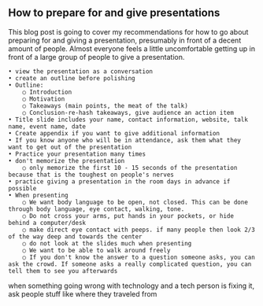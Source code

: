 ## How to prepare for and give presentations
This blog post is going to cover my recommendations for how to go about preparing for and giving a presentation, presumably in front of a decent amount of people. Almost everyone feels a little uncomfortable getting up in front of a large group of people to give a presentation.

	• view the presentation as a conversation
	• create an outline before polishing
	• Outline:
		○ Introduction
		○ Motivation
		○ Takeaways (main points, the meat of the talk)
		○ Conclusion-re-hash takeaways, give audience an action item
	• Title slide includes your name, contact information, website, talk name, event name, date
	• Create appendix if you want to give additional information
	• If you know anyone who will be in attendance, ask them what they want to get out of the presentation
	• Practice your presentation many times
	• don't memorize the presentation
		○ only memorize the first 10 - 15 seconds of the presentation because that is the toughest on people's nerves
	• practice giving a presentation in the room days in advance if possible
	• When presenting
		○ We want body language to be open, not closed. This can be done through body language, eye contact, walking, tone.
		○ Do not cross your arms, put hands in your pockets, or hide behind a computer/desk
		○ make direct eye contact with peeps. if many people then look 2/3 of the way deep and towards the center
		○ do not look at the slides much when presenting
		○ We want to be able to walk around freely
		○ If you don't know the answer to a question someone asks, you can ask the crowd. If someone asks a really complicated question, you can tell them to see you afterwards
when something going wrong with technology and a tech person is fixing it, ask people stuff like where they traveled from
